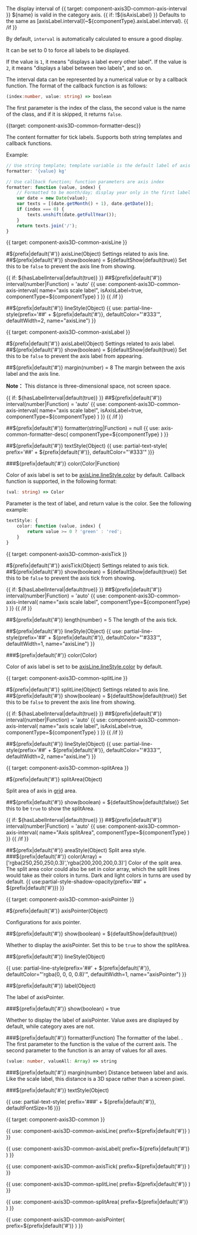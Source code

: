 The display interval of {{ target: component-axis3D-common-axis-interval }}
${name} is valid in the category axis. {{ if: !${isAxisLabel} }} Defaults to the same as [axisLabel.interval](~${componentType}.axisLabel.interval). {{ /if }}

By default, `interval` is automatically calculated to ensure a good display.

It can be set to 0 to force all labels to be displayed.

If the value is `1`, it means "displays a label every other label". If the value is `2`, it means "displays a label between two labels", and so on.

The interval data can be represented by a numerical value or by a callback function. The format of the callback function is as follows:

```ts
(index:number, value: string) => boolean
```

The first parameter is the index of the class, the second value is the name of the class, and if it is skipped, it returns `false`.

{{target: component-axis3D-common-formatter-desc}}

The content formatter for tick labels. Supports both string templates and callback functions.

Example:
```ts
// Use string template; template variable is the default label of axis {value}
formatter: '{value} kg'

// Use callback function; function parameters are axis index
formatter: function (value, index) {
    // Formatted to be month/day; display year only in the first label
    var date = new Date(value);
    var texts = [(date.getMonth() + 1), date.getDate()];
    if (index === 0) {
        texts.unshift(date.getFullYear());
    }
    return texts.join('/');
}
```



{{ target: component-axis3D-common-axisLine }}

#${prefix|default('#')} axisLine(Object)
Settings related to axis line.
##${prefix|default('#')} show(boolean) = ${defaultShow|default(true)}
Set this to be `false` to prevent the axis line from showing.

{{ if: ${hasLabelInterval|default(true)} }}
##${prefix|default('#')} interval(number|Function) = 'auto'
{{ use: component-axis3D-common-axis-interval(
    name="axis scale label",
    isAxisLabel=true,
    componentType=${componentType}
) }}
{{ /if }}

##${prefix|default('#')} lineStyle(Object)
{{ use: partial-line-style(prefix='##' + ${prefix|default('#')}, defaultColor="'#333'", defaultWidth=2, name="axisLine") }}




{{ target: component-axis3D-common-axisLabel }}

#${prefix|default('#')} axisLabel(Object)
Settings related to axis label.
##${prefix|default('#')} show(boolean) = ${defaultShow|default(true)}
Set this to be `false` to prevent the axis label from appearing.

##${prefix|default('#')} margin(number) = 8
The margin between the axis label and the axis line.

**Note：** This distance is three-dimensional space, not screen space.

{{ if: ${hasLabelInterval|default(true)} }}
##${prefix|default('#')} interval(number|Function) = 'auto'
{{ use: component-axis3D-common-axis-interval(
    name="axis scale label",
    isAxisLabel=true,
    componentType=${componentType}
) }}
{{ /if }}

##${prefix|default('#')} formatter(string|Function) = null
{{ use: axis-common-formatter-desc(
    componentType=${componentType}
) }}


##${prefix|default('#')} textStyle(Object)
{{ use: partial-text-style(
    prefix='##' + ${prefix|default('#')},
    defaultColor="'#333'"
)}}
<!-- Overwrite color -->
###${prefix|default('#')} color(Color|Function)

Color of axis label is set to be [axisLine.lineStyle.color](~${componentType}.axisLine.lineStyle.color) by default. Callback function is supported, in the following format:

```ts
(val: string) => Color
```
Parameter is the text of label, and return value is the color. See the following example:

```ts
textStyle: {
    color: function (value, index) {
        return value >= 0 ? 'green' : 'red';
    }
}
```


{{ target: component-axis3D-common-axisTick }}

#${prefix|default('#')} axisTick(Object)
Settings related to axis tick.
##${prefix|default('#')} show(boolean) = ${defaultShow|default(true)}
Set this to be `false` to prevent the axis tick from showing.

{{ if: ${hasLabelInterval|default(true)} }}
##${prefix|default('#')} interval(number|Function) = 'auto'
{{ use: component-axis3D-common-axis-interval(
    name="axis scale label",
    componentType=${componentType}
) }}
{{ /if }}

##${prefix|default('#')} length(number) = 5
The length of the axis tick.

##${prefix|default('#')} lineStyle(Object)
{{ use: partial-line-style(prefix='##' + ${prefix|default('#')}, defaultColor="'#333'", defaultWidth=1, name="axisLine") }}
<!-- Overwrite color -->
###${prefix|default('#')} color(Color)

Color of axis label is set to be [axisLine.lineStyle.color](~${componentType}.axisLine.lineStyle.color) by default.


{{ target: component-axis3D-common-splitLine }}

#${prefix|default('#')} splitLine(Object)
Settings related to axis line.
##${prefix|default('#')} show(boolean) = ${defaultShow|default(true)}
Set this to be `false` to prevent the axis line from showing.

{{ if: ${hasLabelInterval|default(true)} }}
##${prefix|default('#')} interval(number|Function) = 'auto'
{{ use: component-axis3D-common-axis-interval(
    name="axis scale label",
    isAxisLabel=true,
    componentType=${componentType}
) }}
{{ /if }}

##${prefix|default('#')} lineStyle(Object)
{{ use: partial-line-style(prefix='##' + ${prefix|default('#')}, defaultColor="'#333'", defaultWidth=2, name="axisLine") }}



{{ target: component-axis3D-common-splitArea }}

#${prefix|default('#')} splitArea(Object)

Split area of axis in [grid](~grid) area.

##${prefix|default('#')} show(boolean) = ${defaultShow|default(false)}
Set this to be `true` to show the splitArea.

{{ if: ${hasLabelInterval|default(true)} }}
##${prefix|default('#')} interval(number|Function) = 'auto'
{{ use: component-axis3D-common-axis-interval(
    name="Axis splitArea",
    componentType=${componentType}
) }}
{{ /if }}

##${prefix|default('#')} areaStyle(Object)
Split area style.
###${prefix|default('#')} color(Array) = ['rgba(250,250,250,0.3)','rgba(200,200,200,0.3)']
Color of the split area.
The split area color could also be set in color array, which the split lines would take as their colors in turns. Dark and light colors in turns are used by default.
{{ use:partial-style-shadow-opacity(prefix='##' + ${prefix|default('#')}) }}




{{ target: component-axis3D-common-axisPointer }}

#${prefix|default('#')} axisPointer(Object)

Configurations for axis pointer.

##${prefix|default('#')} show(boolean) = ${defaultShow|default(true)}

Whether to display the axisPointer. Set this to be `true` to show the splitArea.

##${prefix|default('#')} lineStyle(Object)

{{ use: partial-line-style(prefix='##' + ${prefix|default('#')}, defaultColor="'rgba(0, 0, 0, 0.8)'", defaultWidth=1, name="axisPointer") }}

##${prefix|default('#')} label(Object)

The label of axisPointer.

###${prefix|default('#')} show(boolean) = true

Whether to display the label of axisPointer. Value axes are displayed by default, while category axes are not.

###${prefix|default('#')} formatter(Function)
The formatter of the label. . The first parameter to the function is the value of the current axis. The second parameter to the function is an array of values for all axes.

```ts
(value: number, valueAll: Array) => string
```

###${prefix|default('#')} margin(number)
Distance between label and axis.
Like the scale label, this distance is a 3D space rather than a screen pixel.

###${prefix|default('#')} textStyle(Object)

{{ use: partial-text-style(
    prefix='###' + ${prefix|default('#')},
    defaultFontSize=16
)}}




{{ target: component-axis3D-common }}

{{ use: component-axis3D-common-axisLine(
    prefix=${prefix|default('#')}
) }}

{{ use: component-axis3D-common-axisLabel(
    prefix=${prefix|default('#')}
) }}

{{ use: component-axis3D-common-axisTick(
    prefix=${prefix|default('#')}
) }}

{{ use: component-axis3D-common-splitLine(
    prefix=${prefix|default('#')}
) }}

{{ use: component-axis3D-common-splitArea(
    prefix=${prefix|default('#')}
) }}

{{ use: component-axis3D-common-axisPointer(
    prefix=${prefix|default('#')}
) }}

